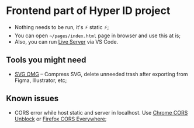 # Frontend part of Hyper ID project

- Nothing needs to be run, it's ⚡️ static ⚡️;
- You can open `~/pages/index.html` page in browser and use this at is;
- Also, you can run [Live Server](https://marketplace.visualstudio.com/items?itemName=ritwickdey.LiveServer) via VS Code.

## Tools you might need

- [SVG OMG](https://jakearchibald.github.io/svgomg/) – Compress SVG, delete unneeded trash after exporting from Figma, Illustrator, etc;

## Known issues

- CORS error while host static and server in localhost. Use [Chrome CORS Unblock](https://chrome.google.com/webstore/detail/cors-unblock/lfhmikememgdcahcdlaciloancbhjino) or [Firefox CORS Everywhere](https://addons.mozilla.org/en-US/firefox/addon/cors-everywhere/);

